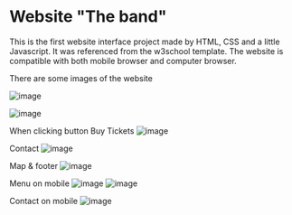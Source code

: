 # Website "The band" 

This is the first website interface project made by HTML, CSS and a little Javascript. It was referenced from the w3school template.                                                                                                                                                                                                            The website is compatible with both mobile browser and computer browser.

There are some images of the website

![image](https://user-images.githubusercontent.com/97439051/179960812-4d2d21db-0d90-4cbe-a3e5-7f6e7aad159f.png)

![image](https://user-images.githubusercontent.com/97439051/179960410-227c483e-743b-4c48-a5c0-550e25c0d21e.png)

When clicking button Buy Tickets
![image](https://user-images.githubusercontent.com/97439051/180025440-671de24f-98e6-4851-a31e-d64f3d234060.png)

Contact
![image](https://user-images.githubusercontent.com/97439051/180025550-00bb42db-b732-47c1-953c-159f0d0e2ac8.png)

Map & footer
![image](https://user-images.githubusercontent.com/97439051/180025673-8c712275-cf44-4700-9496-458460475b1c.png)

Menu on mobile
![image](https://user-images.githubusercontent.com/97439051/181152593-6139d476-7dac-4f36-ab3f-fcec68f43e54.png)
![image](https://user-images.githubusercontent.com/97439051/181152697-187c40de-81c3-4a4c-8a28-6b18f00f5dd0.png)

Contact on mobile
![image](https://user-images.githubusercontent.com/97439051/181152783-444f42c0-4ab6-4a82-ba34-dbe5538bef6c.png)

